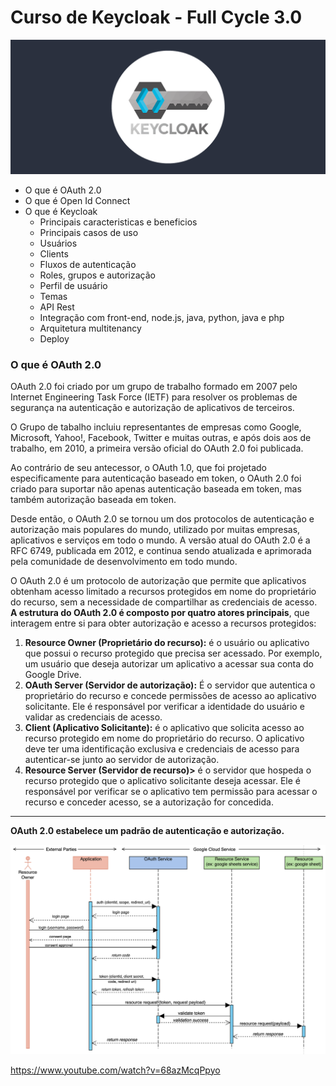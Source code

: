 # Curso de Keycloak - Full Cycle 3.0

![](./.github/tutorials-keycloak.png)

- O que é OAuth 2.0
- O que é Open Id Connect
- O que é Keycloak
  - Principais caracteristicas e beneficios
  - Principais casos de uso
  - Usuários
  - Clients
  - Fluxos de autenticação
  - Roles, grupos e autorização
  - Perfil de usuário
  - Temas
  - API Rest
  - Integração com front-end, node.js, java, python, java e php
  - Arquitetura multitenancy
  - Deploy

### O que é OAuth 2.0

OAuth 2.0 foi criado por um grupo de trabalho formado em 2007 pelo Internet Engineering Task Force (IETF) para resolver os problemas de segurança na autenticação e autorização de aplicativos de terceiros.

O Grupo de tabalho incluiu representantes de empresas como Google, Microsoft, Yahoo!, Facebook, Twitter e muitas outras, e após dois aos de trabalho, em 2010, a primeira versão oficial do OAuth 2.0 foi publicada.

Ao contrário de seu antecessor, o OAuth 1.0, que foi projetado especificamente para autenticação baseado em token, o OAuth 2.0 foi criado para suportar não apenas autenticação baseada em token, mas também autorização baseada em token.

Desde então, o OAuth 2.0 se tornou um dos protocolos de autenticação e autorização mais populares do mundo, utilizado por muitas empresas, aplicativos e serviços em todo o mundo. A versão atual do OAuth 2.0 é a RFC 6749, publicada em 2012, e continua sendo atualizada e aprimorada pela comunidade de desenvolvimento em todo mundo.

O OAuth 2.0 é um protocolo de autorização que permite que aplicativos obtenham acesso limitado a recursos protegidos em nome do proprietário do recurso, sem a necessidade de compartilhar as credenciais de acesso. **A estrutura do OAuth 2.0 é composto por quatro atores principais**, que interagem entre si para obter autorização e acesso a recursos protegidos:

1. **Resource Owner (Proprietário do recurso):** é o usuário ou aplicativo que possui o recurso protegido que precisa ser acessado.  Por exemplo, um usuário que deseja autorizar um aplicativo a acessar sua conta do Google Drive.
2. **OAuth Server (Servidor de autorização):** É o servidor que autentica o proprietário do recurso e concede permissões de acesso ao aplicativo solicitante. Ele é responsável por verificar a identidade do usuário e validar as credenciais de acesso.
3. **Client (Aplicativo Solicitante):** é o aplicativo que solicita acesso ao recurso protegido em nome do proprietário do recurso. O aplicativo deve ter uma identificação exclusiva e credenciais de acesso para autenticar-se junto ao servidor de autorização.
4. **Resource Server (Servidor de recurso)>** é o servidor que hospeda o recurso protegido que o aplicativo solicitante deseja acessar. Ele é responsável por verificar se o aplicativo tem permissão para acessar o recurso e conceder acesso, se a autorização for concedida.

---
**OAuth 2.0 estabelece um padrão de autenticação e autorização.**

![](./.github/1_sKMuwrkHJM6ZlE4e6M8UsQ.png)

https://www.youtube.com/watch?v=68azMcqPpyo


